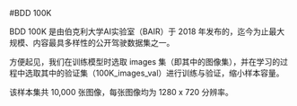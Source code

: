 #BDD 100K

BDD 100K 是由伯克利大学AI实验室（BAIR）于 2018 年发布的，迄今为止最大规模、内容最具多样性的公开驾驶数据集之一。

方便起见，我们在训练模型时选取 images 集（即其中的图像集），并在学习的过程中选取其中的验证集（100K_images_val）进行训练与验证，缩小样本容量。

该样本集共 10,000 张图像，每张图像均为 1280 x 720 分辨率。